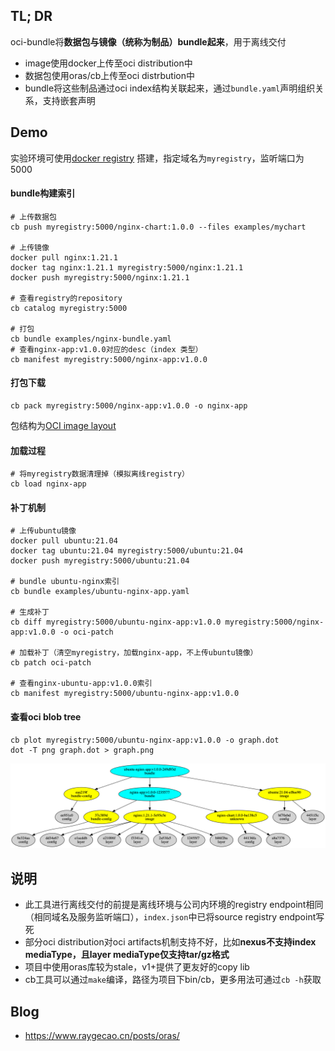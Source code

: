 ## TL; DR

oci-bundle将**数据包与镜像（统称为制品）bundle起来**，用于离线交付

- image使用docker上传至oci distribution中
- 数据包使用oras/cb上传至oci distrbution中
- bundle将这些制品通过oci index结构关联起来，通过`bundle.yaml`声明组织关系，支持嵌套声明

## Demo

实验环境可使用[docker registry](https://hub.docker.com/_/registry) 搭建，指定域名为`myregistry`，监听端口为5000

#### bundle构建索引

```shell
# 上传数据包
cb push myregistry:5000/nginx-chart:1.0.0 --files examples/mychart

# 上传镜像
docker pull nginx:1.21.1
docker tag nginx:1.21.1 myregistry:5000/nginx:1.21.1
docker push myregistry:5000/nginx:1.21.1

# 查看registry的repository
cb catalog myregistry:5000

# 打包
cb bundle examples/nginx-bundle.yaml
# 查看nginx-app:v1.0.0对应的desc（index 类型）
cb manifest myregistry:5000/nginx-app:v1.0.0
```

#### 打包下载

```
cb pack myregistry:5000/nginx-app:v1.0.0 -o nginx-app
```

包结构为[OCI image layout](https://github.com/opencontainers/image-spec/blob/main/image-layout.md)

#### 加载过程

```shell
# 将myregistry数据清理掉（模拟离线registry）
cb load nginx-app
```

#### 补丁机制

```shell
# 上传ubuntu镜像
docker pull ubuntu:21.04
docker tag ubuntu:21.04 myregistry:5000/ubuntu:21.04
docker push myregistry:5000/ubuntu:21.04

# bundle ubuntu-nginx索引
cb bundle examples/ubuntu-nginx-app.yaml

# 生成补丁
cb diff myregistry:5000/ubuntu-nginx-app:v1.0.0 myregistry:5000/nginx-app:v1.0.0 -o oci-patch

# 加载补丁（清空myregistry，加载nginx-app，不上传ubuntu镜像）
cb patch oci-patch

# 查看nginx-ubuntu-app:v1.0.0索引
cb manifest myregistry:5000/ubuntu-nginx-app:v1.0.0
```

#### 查看oci blob tree

```
cb plot myregistry:5000/ubuntu-nginx-app:v1.0.0 -o graph.dot
dot -T png graph.dot > graph.png
```

![oci blob tree](examples/graph.png)

## 说明

- 此工具进行离线交付的前提是离线环境与公司内环境的registry endpoint相同（相同域名及服务监听端口），`index.json`中已将source registry endpoint写死
- 部分oci distribution对oci artifacts机制支持不好，比如**nexus不支持index mediaType，且layer mediaType仅支持tar/gz格式**
- 项目中使用oras库较为stale，v1+提供了更友好的copy lib
- cb工具可以通过`make`编译，路径为项目下bin/cb，更多用法可通过`cb -h`获取

## Blog

- https://www.raygecao.cn/posts/oras/
